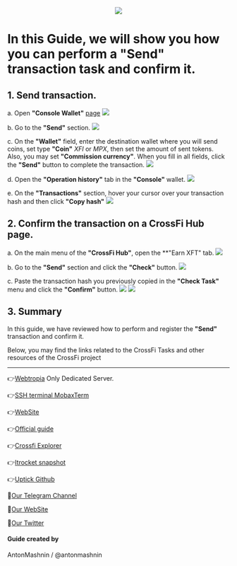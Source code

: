 <p align="center">
 <img src="https://i.postimg.cc/4xV0YcVk/398312834-1264357517679972-6145588202110043290-n.png"/></a>
</p>

# In this Guide, we will show you how you can perform a "Send" transaction task and confirm it.

## 1. Send transaction.

a. Open **"Console Wallet"** [page](https://test.xficonsole.com) <img src="https://i.postimg.cc/65sGwHq8/1.jpg"/></a>

b. Go to the **"Send"** section. <img src="https://i.postimg.cc/hPqhNfZx/2.jpg"/></a>

c. On the **"Wallet"** field, enter the destination wallet where you will send coins, set type **"Coin"** *XFI* or *MPX*, then set the amount of sent tokens. Also, you may set **"Commission currency"**. When you fill in all fields, click the **"Send"** button to complete the transaction. <img src="https://i.postimg.cc/ncvTt9Ft/3.jpg"/></a>

d. Open the **"Operation history"** tab in the **"Console"** wallet. <img src="https://i.postimg.cc/sXY8H60t/5.jpg"/></a>

e. On the **"Transactions"** section, hover your cursor over your transaction hash and then click **"Copy hash"** <img src="https://i.postimg.cc/ncgk7K37/6.jpg"/></a>

## 2. Confirm the transaction on a CrossFi Hub page.

a. On the main menu of the **"CrossFi Hub"**, open the **"Earn XFT" tab. <img src="https://i.postimg.cc/LXJKy3MS/4.jpg"/></a>

b. Go to the **"Send"** section and click the **"Check"** button. <img src="https://i.postimg.cc/GtccXszx/7.jpg"/></a>

c. Paste the transaction hash you previously copied in the **"Check Task"** menu and click the **"Confirm"** button. <img src="https://i.postimg.cc/T2z82bn7/8.jpg"/></a> <img src="https://i.postimg.cc/vBnz04DT/9.jpg"/></a>

## 3. Summary 

In this guide, we have reviewed how to perform and register the **"Send"** transaction and confirm it.

Below, you may find the links related to the CrossFi Tasks and other resources of the CrossFi project

---
👉[Webtropia](https://bit.ly/45KaUj4) Only Dedicated Server.

👉[SSH terminal MobaxTerm](https://mobaxterm.mobatek.net/download.html)

👉[WebSite](https://crossfi.org/)

👉[Official guide](https://github.com/crossfichain/testnet)

👉[Crossfi Explorer](https://testnet.itrocket.net/crossfi/uptime)

👉[Itrocket snapshot](https://itrocket.net/services/testnet/crossfi/)

👉[Uptick Github](https://github.com/crossfichain)

🔰[Our Telegram Channel](https://t.me/CryptoSailorsAnn)

🔰[Our WebSite](cryptosailors.tech)

🔰[Our Twitter](https://twitter.com/Crypto_Sailors)

#### Guide created by 

AntonMashnin / @antonmashnin
